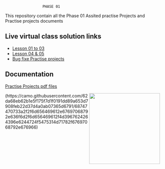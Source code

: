 
                     PHASE 01

This repository contain all the Phase 01 
Assited practise Projects and Practise projects documents



## Live virtual class solution links

 
 - [Lesson 01 to 03](https://github.com/R-NandaKumar/Java-Fsd/tree/main/Assisted_Practice_Projects_Phase_01/src/com)
 - [Lesson 04 & 05](https://github.com/R-NandaKumar/Java-Fsd/tree/main/Assisted_Practice_Projects_Phase_01/src/DataStructureAndAlgorithm)
 - [Bug fixe Practise projects](https://github.com/R-NandaKumar/Java-Fsd/tree/main/BugFix(Practise_Project))


## Documentation

[Practise Projects pdf files](https://github.com/R-NandaKumar/Java-Fsd/tree/main/Practise_Project)

<img align='right' src="https://media.giphy.com/media/M9gbBd9nbDrOTu1Mqx/giphy.gif" width="230">
(https://camo.githubusercontent.com/62da68eb62b1e5f175f7d1f0191dd89a653d7908feb22d37d4a0ab07365d6791/68747470733a2f2f6d656469612e67697068792e636f6d2f6d656469612f4d3967624264396e6244724f5475314d71782f67697068792e676966)

